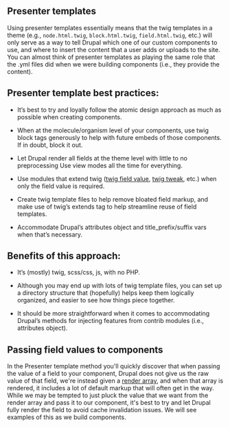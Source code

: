 ## Presenter templates
Using presenter templates essentially means that the twig templates in a theme (e.g., `node.html.twig`, `block.html.twig`, `field.html.twig`, etc.) will only serve as a way to tell Drupal which one of our custom components to use, and where to insert the content that a user adds or uploads to the site. You can almost think of presenter templates as playing the same role that the .yml files did when we were building components (i.e., they provide the content).

## Presenter template best practices:
* It’s best to try and loyally follow the atomic design approach as much as possible when creating components.

* When at the molecule/organism level of your components, use twig block tags generously to help with future embeds of those components. If in doubt, block it out.

* Let Drupal render all fields at the theme level with little to no preprocessing
Use view modes all the time for everything.

* Use modules that extend twig ([twig field value](https://www.drupal.org/project/twig_field_value), [twig tweak](https://www.drupal.org/project/twig_tweak), etc.) when only the field value is required.

* Create twig template files to help remove bloated field markup, and make use of twig’s extends tag to help streamline reuse of field templates.

* Accommodate Drupal’s attributes object and title_prefix/suffix vars when that’s necessary.

## Benefits of this approach:

* It’s (mostly) twig, scss/css, js, with no PHP.

* Although you may end up with lots of twig template files, you can set up a directory structure that (hopefully) helps keep them logically organized, and easier to see how things piece together.

* It should be more straightforward when it comes to accommodating Drupal’s methods for injecting features from contrib modules (i.e., attributes object).

## Passing field values to components

In the Presenter template method you'll quickly discover that when passing the value of a field to your component, Drupal does not give us the raw value of that field, we're instead given a [render array](https://www.drupal.org/docs/8/api/render-api/render-arrays), and when that array is rendered, it includes a lot of default markup that will often get in the way. While we may be tempted to just pluck the value that we want from the render array and pass it to our component, it's best to try and let Drupal fully render the field to avoid cache invalidation issues.  We will see examples of this as we build components.
